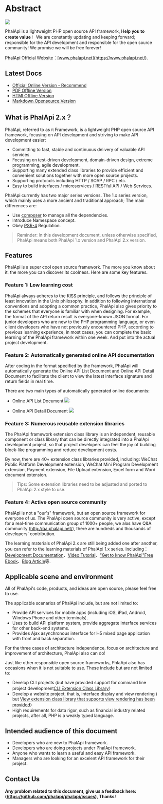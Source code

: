 # Abstract

![](https://camo.githubusercontent.com/41579d7d1278396ffdae4e1e37cba7aea8422c4a/687474703a2f2f776562746f6f6c732e71696e6975646e2e636f6d2f6d61737465722d4c4f474f2d32303135303431305f35302e6a7067)

PhalApi is a lightweight PHP open source API framework, **Help you to create value**！
We are constantly updating and keeping forward; responsible for the API development and responsible for the open source community! 
We promise we will be free forever!

PhalApi Official Website：[www.phalapi.net](https://www.phalapi.net/).

## Latest Docs

 + [Official Online Version - Recommend](http://docs.phalapi.net/#/v2.0/tutorial)
 + [PDF Offline Version](http://docs.phalapi.net/html/PhalApi-2x-release.pdf)
 + [HTMl Offline Version](http://docs.phalapi.net/html/PhalApi-2x-release.html)
 + [Markdown Opensource Version](https://gitee.com/dogstar/phalapi-wiki)

## What is PhalApi 2.x？

PhalApi, referred to as π Framework, is a lightweight PHP open source API framework, focusing on API development and striving to make API development easier:

 + Committing to fast, stable and continuous delivery of valuable API services.
 + Focusing on test-driven development, domain-driven design, extreme programming, agile development.
 + Supporting many extended class libraries to provide efficient and convenient solutions together with more open source projects.
 + Supporting protocols including HTTP / SOAP / RPC / etc.
 + Easy to build interfaces / microservices / RESTful API / Web Services.


PhalApi currently has two major series versions. The 1.x series version, which mainly uses a more ancient and traditional approach; The main differences are:


 + Use [composer](https://getcomposer.org/) to manage all the dependencies.
 + Introduce Namespace concept.
 + Obey [PSR-4](http://www.php-fig.org/) Regulation.

> Reminder: In this development document, unless otherwise specified, PhalApi means both PhalApi 1.x version and PhalApi 2.x version.

## Features

PhalApi is a super cool open source framework. The more you know about it, the more you can discover its coolness. Here are some key features.

### Feature 1: Low learning cost

PhalApi always adheres to the KISS principle, and follows the principle of least innovation in the Unix philosophy. In addition to following international conventions and adopting a common practice, PhalApi also gives priority to the schemes that everyone is familiar with when designing. For example, the format of the API return result is everyone-known JSON format. For junior developers who are new to the PHP programming language, or even client developers who have not previously encountered PHP, according to previous learning experience, in most cases, you can complete the basic learning of the PhalApi framework within one week. And put into the actual project development.

### Feature 2: Automatically generated online API documentation

After coding in the format specified by the framework, PhalApi will automatically generate the Online API List Document and Online API Detail Document to facilitate the client to view the latest interface signature and return fields in real time.

There are two main types of automatically generated online documents:  

 + Online API List Document
 ![](http://cdn7.phalapi.net/20170701174008_d80a8df4f918dc063163a9d730ceaf32)

 + Online API Detail Document
 ![](http://cdn7.phalapi.net/20170701174325_f69dd605f2b1dd177089323f1f5a798e)

### Feature 3: Numerous reusable extension libraries  

The PhalApi framework extension class library is an independent, reusable component or class library that can be directly integrated into a PhalApi development project, so that project developers can feel the joy of building block-like programming and reduce development costs.

By now, there are 40+ extension class libraries provided, including: WeChat Public Platform Development extension, WeChat Mini Program Development extension, Payment extension, File Upload extension, Excel form and Word document extension.

> Tips: Some extension libraries need to be adjusted and ported to PhalApi 2.x style to use.


### Feature 4: Active open source community

PhalApi is not a "our's" framework, but an open source framework for everyone of us. The PhalApi open source community is very active, except for a real-time communication group of 1000+ people, we alos have Q&A community (http://qa.phalapi.net/), there are hundreds and thousands of developers' contribution.  

The learning materials of PhalApi 2.x are still being added one after another, you can refer to the learning materials of PhalApi 1.x series. Including：[Development Documentation](https://www.phalapi.net/wikis/)、[Video Tutorial](https://www.phalapi.net/wikis/8-1.html)、["Get to know PhalApi"Free Ebook](http://www.ituring.com.cn/book/2405)、[Blog Article](https://my.oschina.net/wenzhenxi/blog?catalog=3363506)等.  

## Applicable scene and environment

All of PhalApi's code, products, and ideas are open source, please feel free to use.

The applicable scenarios of PhalApi include, but are not limited to:

 + Provide API services for mobile apps (including iOS, iPad, Android, Windows Phone and other terminals).
 + Uses to build API platform system, provide aggregate interface services for other back-end systems.
 + Provides Ajax asynchronous interface for H5 mixed page application with front and back separation.

For the three cases of architecture independence, focus on architecture and improvement of architecture, PhalApi also can do!

Just like other responsible open source frameworks, PhlaApi also has occasions when it is not suitable to use. These include but are not limited to:

 + Develop CLI projects (but have provided support for command line project development[CLI Extension Class Library](http://git.oschina.net/dogstar/PhalApi-Library/tree/master/CLI)）
 + Develop a website project, that is, interface display and view rendering ( but [View extension class library that supports view rendering has been provided](http://git.oschina.net/dogstar/PhalApi-Library/tree/master/View)）
 + High requirements for data rigor, such as financial industry related projects, after all, PHP is a weakly typed language.

## Intended audience of this document  

 + Developers who are new to PhalApi framework.
 + Developers who are doing projects under PhalApi framework.
 + Anyone who wants to learn a useful and easy API framework.
 + Managers who are looking for an excelent API framework for their project.

## Contact Us 

#### Any problom related to this document, give us a feedback here: (https://github.com/phalapi/phalapi/issues), Thanks!
